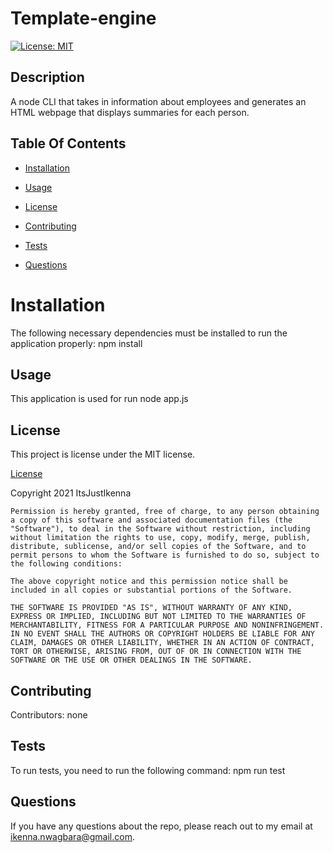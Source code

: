 # Template-engine
[![License: MIT](https://img.shields.io/badge/License-MIT-yellow.svg)](https://opensource.org/licenses/MIT)

## Description

A node CLI that takes in information about employees and generates an HTML webpage that displays summaries for each person.

## Table Of Contents

* [Installation](#installation)

* [Usage](#usage)

* [License](#license)

* [Contributing](#contributing)

* [Tests](#tests)

* [Questions](#questions)

# Installation

The following necessary dependencies must be installed to run the application properly: npm install

## Usage

This application is used for run node app.js

## License

This project is license under the MIT license.

[License](https://opensource.org/licenses/MIT)

Copyright 2021 ItsJustIkenna

    Permission is hereby granted, free of charge, to any person obtaining a copy of this software and associated documentation files (the "Software"), to deal in the Software without restriction, including without limitation the rights to use, copy, modify, merge, publish, distribute, sublicense, and/or sell copies of the Software, and to permit persons to whom the Software is furnished to do so, subject to the following conditions:
    
    The above copyright notice and this permission notice shall be included in all copies or substantial portions of the Software.
    
    THE SOFTWARE IS PROVIDED "AS IS", WITHOUT WARRANTY OF ANY KIND, EXPRESS OR IMPLIED, INCLUDING BUT NOT LIMITED TO THE WARRANTIES OF MERCHANTABILITY, FITNESS FOR A PARTICULAR PURPOSE AND NONINFRINGEMENT. IN NO EVENT SHALL THE AUTHORS OR COPYRIGHT HOLDERS BE LIABLE FOR ANY CLAIM, DAMAGES OR OTHER LIABILITY, WHETHER IN AN ACTION OF CONTRACT, TORT OR OTHERWISE, ARISING FROM, OUT OF OR IN CONNECTION WITH THE SOFTWARE OR THE USE OR OTHER DEALINGS IN THE SOFTWARE.
    
    

## Contributing

Contributors: none

## Tests

To run tests, you need to run the following command: npm run test

## Questions

If you have any questions about the repo, please reach out to my email at ikenna.nwagbara@gmail.com.